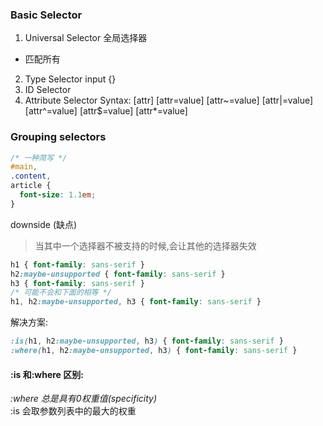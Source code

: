 ### Basic Selector  
1. Universal Selector  全局选择器 
  * 匹配所有  
2. Type Selector 
  input {}
3. ID Selector  
4. Attribute Selector
  Syntax: [attr] [attr=value] [attr~=value] [attr|=value] [attr^=value] [attr$=value] [attr*=value]
  
### Grouping selectors
```css
/* 一种简写 */
#main,
.content,
article {
  font-size: 1.1em;
}
```

downside (缺点)  
> 当其中一个选择器不被支持的时候,会让其他的选择器失效  
```css
h1 { font-family: sans-serif }
h2:maybe-unsupported { font-family: sans-serif }
h3 { font-family: sans-serif }
/* 可能不会和下面的相等 */
h1, h2:maybe-unsupported, h3 { font-family: sans-serif }

```
解决方案:  
```css
:is(h1, h2:maybe-unsupported, h3) { font-family: sans-serif }
:where(h1, h2:maybe-unsupported, h3) { font-family: sans-serif }

```
#### :is 和:where 区别:  
*:where 总是具有0权重值(specificity)*  
:is 会取参数列表中的最大的权重  
  
  
